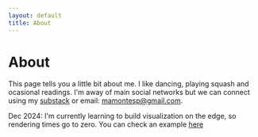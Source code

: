 ```yaml
---
layout: default
title: About
---
```


# About

This page tells you a little bit about me. I like dancing, playing squash and ocasional readings. I'm away of main social networks but we can connect using my [substack](https://andreamontes.substack.com/about) or email: mamontesp@gmail.com.

Dec 2024: I'm currently learning to build visualization on the edge, so rendering times go to zero. You can check an example [here](https://amontes-qventus.github.io/plotly-example.html)